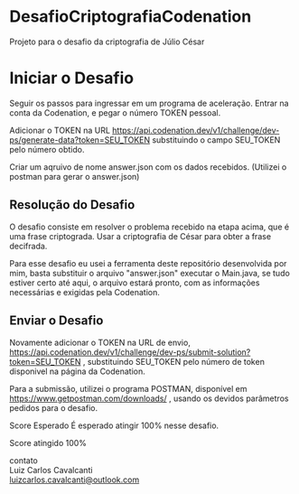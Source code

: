 # DesafioCriptografiaCodenation

Projeto para o desafio da criptografia de Júlio César

<p><h1>Iniciar o Desafio</h1></p>
Seguir os passos para ingressar em um programa de aceleração.
Entrar na conta da Codenation, e pegar o número TOKEN pessoal.

Adicionar o TOKEN na URL https://api.codenation.dev/v1/challenge/dev-ps/generate-data?token=SEU_TOKEN substituindo o campo SEU_TOKEN pelo número obtido.

Criar um aqruivo de nome answer.json com os dados recebidos.
(Utilizei o postman para gerar o answer.json)

<p><h2>Resolução do Desafio</h2></p>
O desafio consiste em resolver o problema recebido na etapa acima, que é uma frase criptograda. Usar a criptografia de César para obter a frase decifrada.

Para esse desafio eu usei a ferramenta deste repositório desenvolvida por mim, basta substituir o arquivo "answer.json" executar o Main.java,
se tudo estiver certo até aqui, o arquivo estará pronto, com as informações necessárias e exigidas pela Codenation. 

<b><h2>Enviar o Desafio</h2></b>
Novamente adicionar o TOKEN na URL de envio, https://api.codenation.dev/v1/challenge/dev-ps/submit-solution?token=SEU_TOKEN , substituindo SEU_TOKEN pelo número de token disponivel na página da Codenation.

Para a submissão, utilizei o programa POSTMAN, disponível em https://www.getpostman.com/downloads/ , usando os devidos parâmetros pedidos para o desafio.

Score Esperado
É esperado atingir 100% nesse desafio.

Score atingido
100%

contato<br>
Luiz Carlos Cavalcanti<br>
luizcarlos.cavalcanti@outlook.com
